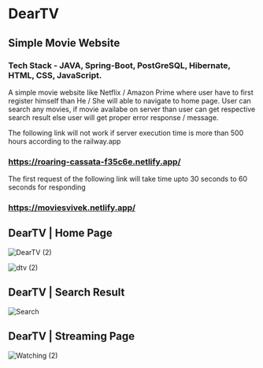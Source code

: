 # DearTV

## Simple Movie Website

### Tech Stack - JAVA, Spring-Boot, PostGreSQL, Hibernate, HTML, CSS, JavaScript.

A simple movie website like Netflix / Amazon Prime where user have to first register himself than He / She will able to navigate to home page.
User can search any movies, if movie availabe on server than user can get respective search result else user will get proper error response / message.


The following link will not work if server execution time is more than 500 hours according to the railway.app

### https://roaring-cassata-f35c6e.netlify.app/

The first request of the following link will take time upto 30 seconds to 60 seconds for responding

### https://moviesvivek.netlify.app/

## DearTV | Home Page

![DearTV (2)](https://user-images.githubusercontent.com/100134407/211039298-8d161bbe-14ca-4340-9924-4d23b2fd9130.PNG)



![dtv (2)](https://user-images.githubusercontent.com/100134407/211042597-650960c3-f440-4ad5-8399-aa8e43c1bc6b.PNG)



## DearTV | Search Result 


![Search](https://user-images.githubusercontent.com/100134407/211039581-1c04a8b3-bd67-44a7-92fd-2700e39535a3.PNG)



## DearTV | Streaming Page


![Watching (2)](https://user-images.githubusercontent.com/100134407/211040080-dfc0af78-efc5-4775-933f-f128446c1991.PNG)
